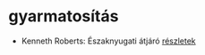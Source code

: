 # gyarmatosítás

- Kenneth Roberts: Északnyugati átjáró [részletek](_details/%7Bopf.creator%7D.md#id_745)